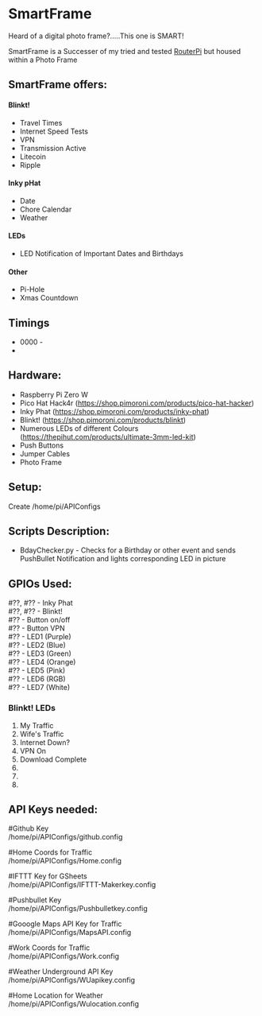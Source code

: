 # SmartFrame  
Heard of a digital photo frame?.....This one is SMART!  

SmartFrame is a Successer of my tried and tested [RouterPi](https://github.com/mattsage/RouterPi) but housed within a Photo Frame  

## SmartFrame offers:
#### Blinkt!  
* Travel Times  
* Internet Speed Tests 
* VPN  
* Transmission Active  
* Litecoin  
* Ripple
#### Inky pHat  
* Date  
* Chore Calendar  
* Weather  
#### LEDs  
* LED Notification of Important Dates and Birthdays  
#### Other
* Pi-Hole  
* Xmas Countdown  

## Timings  
* 0000 - 
* 

## Hardware:
* Raspberry Pi Zero W  
* Pico Hat Hack4r (https://shop.pimoroni.com/products/pico-hat-hacker)  
* Inky Phat (https://shop.pimoroni.com/products/inky-phat)  
* Blinkt! (https://shop.pimoroni.com/products/blinkt)  
* Numerous LEDs of different Colours (https://thepihut.com/products/ultimate-3mm-led-kit)  
* Push Buttons  
* Jumper Cables  
* Photo Frame  

## Setup:  
Create /home/pi/APIConfigs  

## Scripts Description:  
* BdayChecker.py - Checks for a Birthday or other event and sends PushBullet Notification and lights corresponding LED in picture  

## GPIOs Used:  
#??, #?? - Inky Phat  
#??, #?? - Blinkt!  
#?? - Button on/off  
#?? - Button VPN  
#?? - LED1 (Purple)  
#?? - LED2 (Blue)  
#?? - LED3 (Green)  
#?? - LED4 (Orange)   
#?? - LED5 (Pink)  
#?? - LED6 (RGB)    
#?? - LED7 (White)  

### Blinkt! LEDs
1) My Traffic  
2) Wife's Traffic  
3) Internet Down?  
4) VPN On  
5) Download Complete  
6)  
7)  
8)  

## API Keys needed:  
#Github Key  
/home/pi/APIConfigs/github.config  

#Home Coords for Traffic  
/home/pi/APIConfigs/Home.config  

#IFTTT Key for GSheets  
/home/pi/APIConfigs/IFTTT-Makerkey.config  

#Pushbullet Key  
/home/pi/APIConfigs/Pushbulletkey.config  

#Gooogle Maps API Key for Traffic  
/home/pi/APIConfigs/MapsAPI.config  

#Work Coords for Traffic  
/home/pi/APIConfigs/Work.config  

#Weather Underground API Key  
/home/pi/APIConfigs/WUapikey.config  

#Home Location for Weather  
/home/pi/APIConfigs/Wulocation.config  
